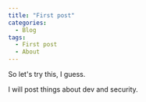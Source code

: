 ```yaml
---
title: "First post"
categories:
  - Blog
tags:
  - First post
  - About
---
```


So let's try this, I guess.

I will post things about dev and security.